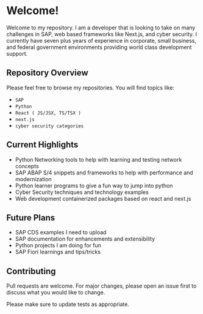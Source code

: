 # Welcome!

Welcome to my repository. I am a developer that is looking to take on many challenges in SAP, web based frameworks like Next.js, and cyber security. I currently have seven plus years of experience in corporate, small business, and federal government environments providing world class development support. 

## Repository Overview

Please feel free to browse my repositories. You will find topics like:
- `SAP`
- `Python`
- `React ( JS/JSX, TS/TSX )`
- `next.js`
- `cyber security categories`

## Current Highlights

- Python Networking tools to help with learning and testing network concepts
- SAP ABAP S/4 snippets and frameworks to help with performance and modernization
- Python learner programs to give a fun way to jump into python
- Cyber Security techniques and technology examples
- Web development containerized packages based on react and next.js

## Future Plans

- SAP CDS examples I need to upload
- SAP documentation for enhancements and extensibility
- Python projects I am doing for fun
- SAP Fiori learnings and tips/tricks

## Contributing

Pull requests are welcome. For major changes, please open an issue first
to discuss what you would like to change.

Please make sure to update tests as appropriate.

<!---
LowExpectation/LowExpectation is a ✨ special ✨ repository because its `README.md` (this file) appears on your GitHub profile.
You can click the Preview link to take a look at your changes.
--->
